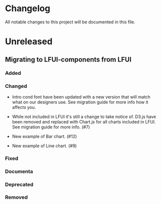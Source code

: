 # Changelog

All notable changes to this project will be documented in this file.

# Unreleased 
## Migrating to LFUI-components from LFUI




### Added


### Changed
  * Intro cond font have been updated with a new version that will match what on our designers use. See migration guide for more info how it affects you. 

  * While not included in LFUI it's still a change to take notice of. D3.js have been removed and replaced with Chart.js 
  for all charts included in LFUI. See migration guide for more info. (#7)

  * New example of Bar chart. (#12)
  * New example of Line chart. (#9)

### Fixed

### Documenta
### Deprecated

### Removed
